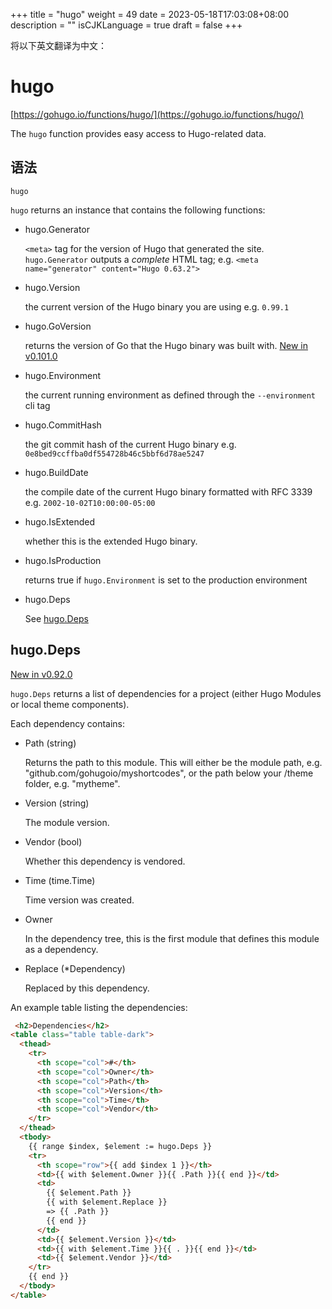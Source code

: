 +++
title = "hugo"
weight = 49
date = 2023-05-18T17:03:08+08:00
description = ""
isCJKLanguage = true
draft = false
+++

将以下英文翻译为中文：
# hugo

[https://gohugo.io/functions/hugo/](https://gohugo.io/functions/hugo/)

The `hugo` function provides easy access to Hugo-related data.

## 语法

```
hugo
```

`hugo` returns an instance that contains the following functions:

- hugo.Generator

  `<meta>` tag for the version of Hugo that generated the site. `hugo.Generator` outputs a *complete* HTML tag; e.g. `<meta name="generator" content="Hugo 0.63.2">`

- hugo.Version

  the current version of the Hugo binary you are using e.g. `0.99.1`

- hugo.GoVersion

  returns the version of Go that the Hugo binary was built with. [New in v0.101.0](https://github.com/gohugoio/hugo/releases/tag/v0.101.0)

- hugo.Environment

  the current running environment as defined through the `--environment` cli tag

- hugo.CommitHash

  the git commit hash of the current Hugo binary e.g. `0e8bed9ccffba0df554728b46c5bbf6d78ae5247`

- hugo.BuildDate

  the compile date of the current Hugo binary formatted with RFC 3339 e.g. `2002-10-02T10:00:00-05:00`

- hugo.IsExtended

  whether this is the extended Hugo binary.

- hugo.IsProduction

  returns true if `hugo.Environment` is set to the production environment

- hugo.Deps

  See [hugo.Deps](https://gohugo.io/functions/hugo/#hugodeps)

## hugo.Deps 

[New in v0.92.0](https://github.com/gohugoio/hugo/releases/tag/v0.92.0)

`hugo.Deps` returns a list of dependencies for a project (either Hugo Modules or local theme components).

Each dependency contains:

- Path (string)

  Returns the path to this module. This will either be the module path, e.g. "github.com/gohugoio/myshortcodes", or the path below your /theme folder, e.g. "mytheme".

- Version (string)

  The module version.

- Vendor (bool)

  Whether this dependency is vendored.

- Time (time.Time)

  Time version was created.

- Owner

  In the dependency tree, this is the first module that defines this module as a dependency.

- Replace (*Dependency)

  Replaced by this dependency.

An example table listing the dependencies:

```html
 <h2>Dependencies</h2>
<table class="table table-dark">
  <thead>
    <tr>
      <th scope="col">#</th>
      <th scope="col">Owner</th>
      <th scope="col">Path</th>
      <th scope="col">Version</th>
      <th scope="col">Time</th>
      <th scope="col">Vendor</th>
    </tr>
  </thead>
  <tbody>
    {{ range $index, $element := hugo.Deps }}
    <tr>
      <th scope="row">{{ add $index 1 }}</th>
      <td>{{ with $element.Owner }}{{ .Path }}{{ end }}</td>
      <td>
        {{ $element.Path }}
        {{ with $element.Replace }}
        => {{ .Path }}
        {{ end }}
      </td>
      <td>{{ $element.Version }}</td>
      <td>{{ with $element.Time }}{{ . }}{{ end }}</td>
      <td>{{ $element.Vendor }}</td>
    </tr>
    {{ end }}
  </tbody>
</table>
```
